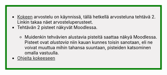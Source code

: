 <div style="color:black; border-style: solid; border-width: thick; border-color: green; padding: 10px; margin-bottom: 15px; padding: 10px; background-color: #F1EFEF;">

<ul>
  <li>
    <a href='/koe2023'>Kokeen</a> arvostelu on käynnissä, tällä hetkellä arvosteluna tehtävä 2. Linkin takaa näet arvosteluperusteet.
  </li>
  <li>
    Tehtävän 2 pisteet näkyvät Moodlessa.
  </li>
  <ul>
    <li>
      Muidenkin tehvävien alustavia pisteitä saattaa näkyä Moodlessa. Pisteet ovat <i>alustavia</i> niin kauan kunnes toisin sanotaan, eli ne voivat muuttua mihin tahansa suuntaan, pisteiden katsominen omalla vastuulla.
    </li>
  </ul>
  <li>
    <a href='/ohje_kokeeseen'>Ohjeita kokeeseen</a>
  </li>
</ul>

</div>